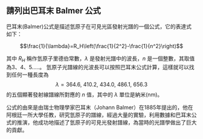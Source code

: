 ## 請列出巴耳末 Balmer 公式

巴耳末(Balmer)公式是描述氫原子在可見光區發射光譜的一個公式，它的表達式如下：

$$\frac{1}{\lambda}=R_H\left(\frac{1}{2^2}-\frac{1}{n^2}\right)$$

其中 $R_H$ 稱作氫原子里德伯常數，$\lambda$ 是發射光譜中的波長，$n$ 是一個整數，其取值為3、4、5.....。 氫原子光譜線的光波長可以按照巴耳末公式計算，這樣就可以找到任何一種長度為 $$\lambda=364.6,\  410.2,\  434.0,\  486.1,\  656.3$$ 的五個顯著發射線譜線所對應的 $n$ 值，其中的 $\lambda$ 單位是納米(nm)。

公式的由來是由瑞士物理學家巴耳末（Johann Balmer）在1885年提出的，他在阿根廷一所大學任教，研究氫原子的譜線，經過大量的實驗，利用數據和巴耳末公式的推演，他成功地描述了氫原子的可見光發射譜線，為當時的光譜學做出了巨大的貢獻。

